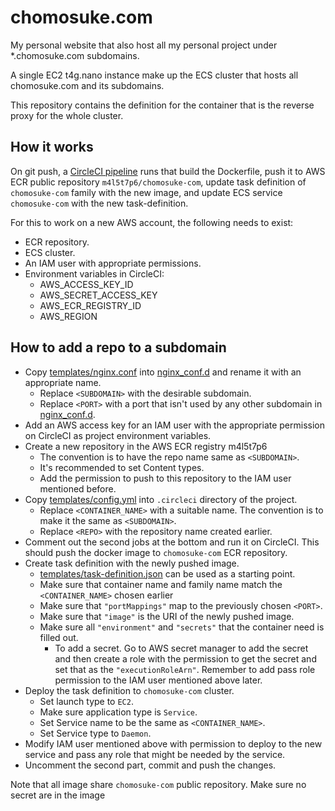 # chomosuke.com
My personal website that also host all my personal project under *.chomosuke.com subdomains.

A single EC2 t4g.nano instance make up the ECS cluster that hosts all chomosuke.com and its subdomains.

This repository contains the definition for the container that is the reverse proxy for the whole cluster.

## How it works
On git push, a [CircleCI pipeline](./.circleci/config.yml) runs that build the Dockerfile, push it to AWS ECR public repository `m4l5t7p6/chomosuke-com`, update task definition of `chomosuke-com` family with the new image, and update ECS service `chomosuke-com` with the new task-definition.

For this to work on a new AWS account, the following needs to exist:
- ECR repository.
- ECS cluster.
- An IAM user with appropriate permissions.
- Environment variables in CircleCI:
	- AWS_ACCESS_KEY_ID
	- AWS_SECRET_ACCESS_KEY
	- AWS_ECR_REGISTRY_ID
	- AWS_REGION

## How to add a repo to a subdomain
- Copy [templates/nginx.conf](./templates/nginx.conf) into [nginx_conf.d](./nginx_conf.d) and rename it with an appropriate name.
	- Replace `<SUBDOMAIN>` with the desirable subdomain.
	- Replace `<PORT>` with a port that isn't used by any other subdomain in [nginx_conf.d](./nginx_conf.d).
- Add an AWS access key for an IAM user with the appropriate permission on CircleCI as project environment variables.
- Create a new repository in the AWS ECR registry m4l5t7p6
	- The convention is to have the repo name same as `<SUBDOMAIN>`.
	- It's recommended to set Content types.
	- Add the permission to push to this repository to the IAM user mentioned before.
- Copy [templates/config.yml](./templates/config.yml) into `.circleci` directory of the project.
	- Replace `<CONTAINER_NAME>` with a suitable name. The convention is to make it the same as `<SUBDOMAIN>`.
	- Replace `<REPO>` with the repository name created earlier.
- Comment out the second jobs at the bottom and run it on CircleCI. This should push the docker image to `chomosuke-com` ECR repository.
- Create task definition with the newly pushed image.
	- [templates/task-definition.json](./templates/task-definition.json) can be used as a starting point.
	- Make sure that container name and family name match the `<CONTAINER_NAME>` chosen earlier
	- Make sure that `"portMappings"` map to the previously chosen `<PORT>`.
	- Make sure that `"image"` is the URI of the newly pushed image.
	- Make sure all `"environment"` and `"secrets"` that the container need is filled out.
		- To add a secret. Go to AWS secret manager to add the secret and then create a role with the permission to get the secret and set that as the `"executionRoleArn"`. Remember to add pass role permission to the IAM user mentioned above later.
- Deploy the task definition to `chomosuke-com` cluster.
	- Set launch type to `EC2`.
	- Make sure application type is `Service`.
	- Set Service name to be the same as `<CONTAINER_NAME>`.
	- Set Service type to `Daemon`.
- Modify IAM user mentioned above with permission to deploy to the new service and pass any role that might be needed by the service.
- Uncomment the second part, commit and push the changes.

Note that all image share `chomosuke-com` public repository. Make sure no secret are in the image
